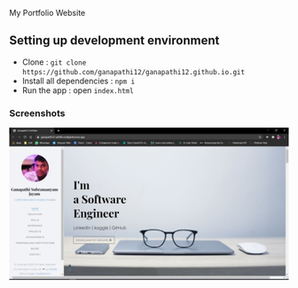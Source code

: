 
My Portfolio Website

## Setting up development environment

- Clone : `git clone https://github.com/ganapathi12/ganapathi12.github.io.git`
- Install all dependencies : `npm i`
- Run the app : open `index.html`



### Screenshots

![Home Page](images/Capture.JPG)
